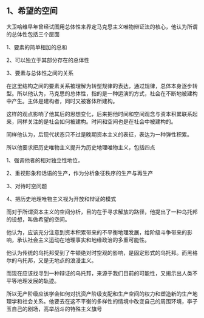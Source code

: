<h2>1、希望的空间</h2><p data-pid="Yz8xCB-0">大卫哈维早年曾经试图用总体性来界定马克思主义唯物辩证法的核心，他认为所谓的总体性包括三个层面</p><p data-pid="sKah1OxM">1、要素的简单相加的总和</p><p data-pid="e_iqd7tq">2、可以独立于其部分存在的总体性</p><p data-pid="k6e9P3GL">3、要素与总体性之间的关系</p><p data-pid="hiYs6g-d">在这里结构之间的要素关系被理解为转型规律的表达，通过规律，总体本身逐步转型。所以他认为，马克思的总体性，指的是一种运演的方式，社会在不断地被建构中产生。主体是建构者，同时又被客体所建构。</p><p data-pid="rxZRgSn2">这样的观点影响了他其后的思想变化，后来把他时间和空间观念与资本积累联系起来，同样关注的是社会如何被建构。时间和空间也是在社会中被建构的。</p><p data-pid="I7BPpZT9">同样他认为，后现代状态只不过是晚期资本主义的表征，表达为一种弹性积累。</p><p data-pid="VcIzMCO6">所以他要求把历史唯物主义提升为历史地理唯物主义，包括四点</p><p data-pid="xv30z6KD">1、强调他者的相对独立性地位，</p><p data-pid="C_tJI43j">2、重视形象和话语的生产，作为分析象征秩序的生产与再生产</p><p data-pid="x8MLOZ2z">3、对待时空问题</p><p data-pid="jt0hvGrl">4、把历史地理唯物主义视为开放和辩证的模式</p><p data-pid="GIjc2sBr">而对于所谓资本主义的空间分析，目的在于寻求解放的路径，他提出了一种乌托邦的设想，叫做希望的空间。</p><p data-pid="O1QnYDBZ">他认为，应该充分注意到资本积累带来的不平衡地理发展，给阶级斗争带来的影响，承认社会主义运动在地理事实和地缘政治的多重可能性。</p><p data-pid="0galj3WH">他认为传统的乌托邦受到了牛顿绝对时空观的影响，是固定形式的乌托邦。而黑格尔的乌托邦，又是无地点的浪漫主义。</p><p data-pid="Am8W9AsY">而现在应该找寻到一种辩证的乌托邦，来源于我们目前的可能性，又揭示出人类不平等地理发展的轨迹。</p><p data-pid="wfoFw54i">所以无产阶级应该学会如何对抗资产阶级支配和生产空间的权力和塑造新的生产地理学和社会关系。他要去在这不平衡的多样性的情境中改变自己的周围环境，李子玉自己的剧场，高举战斗的特殊主义旗号</p><p></p><p></p><p></p><p></p>